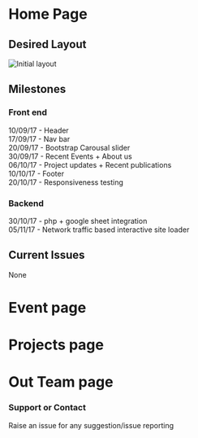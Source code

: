 # Home Page
## Desired Layout
  ![Initial layout](https://github.com/madaari/cedtnsit.in/blob/master/index.jpeg)
## Milestones
  ### Front end
  10/09/17 - Header<br>
  17/09/17 - Nav bar<br>
  20/09/17 - Bootstrap Carousal slider<br> 
  30/09/17 - Recent Events + About us<br>
  06/10/17 - Project updates + Recent publications<br>
  10/10/17 - Footer<br>
  20/10/17 - Responsiveness testing<br>
### Backend
  30/10/17 - php + google sheet integration<br>
  05/11/17 - Network traffic based interactive site loader<br>
  


## Current Issues
None<br>

# Event page
# Projects page
# Out Team page

### Support or Contact
 Raise an issue for any suggestion/issue reporting

